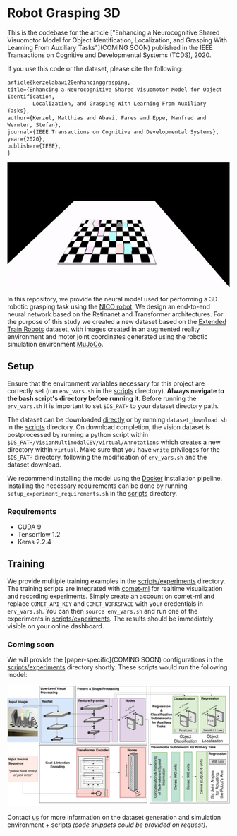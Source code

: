 # Robot Grasping 3D

This is the codebase for the article ["Enhancing a Neurocognitive Shared Visuomotor Model for Object Identification, 
Localization, and Grasping With Learning From Auxiliary Tasks"](COMING SOON) published in the IEEE Transactions on Cognitive and 
Developmental Systems (TCDS), 2020.

If you use this code or the dataset, please cite the following:

```
article{kerzelabawi20enhancinggrasping,
title={Enhancing a Neurocognitive Shared Visuomotor Model for Object Identification, 
        Localization, and Grasping With Learning From Auxiliary Tasks},
author={Kerzel, Matthias and Abawi, Fares and Eppe, Manfred and Wermter, Stefan},
journal={IEEE Transactions on Cognitive and Developmental Systems},
year={2020},
publisher={IEEE},
}
```


![Nico grasping prediction](resources/3D_grasping_fancy.gif)

In this repository, we provide the neural model used for performing a 3D robotic grasping task 
using the [NICO robot](https://www.inf.uni-hamburg.de/en/inst/ab/wtm/research/neurobotics/nico.html). We design an end-to-end neural network based on the Retinanet and Transformer architectures.
For the purpose of this study we created a new dataset based on the [Extended Train Robots](http://archive.researchdata.leeds.ac.uk/id/eprint/37) dataset, with images created
in an augmented reality environment and motor joint coordinates generated using the robotic simulation environment
[MuJoCo](http://www.mujoco.org/).


## Setup

Ensure that the environment variables necessary for this project are correctly set (run `env_vars.sh` in the [scripts](scripts) directory). 
**Always navigate to the bash script's directory before running it.**
Before running the `env_vars.sh` it is important to set `$DS_PATH` to your dataset directory path.

The dataset can be downloaded [directly](https://www.kaggle.com/fabawi/augmented-extended-train-robots) or by running `dataset_download.sh` in the [scripts](scripts) directory.
On download completion, the vision dataset is postprocessed by running a python script within `$DS_PATH/VisionMultimodalCSV/virtual/Annotations` which creates 
a new directory within `virtual`. Make sure that you have `write` privileges for the `$DS_PATH` directory, following the modification of `env_vars.sh` and the dataset download.

We recommend installing the model using the [Docker](docker) installation pipeline. Installing the 
necessary requirements can be done by running `setup_experiment_requirements.sh` in the [scripts](scripts)
directory.

### Requirements

* CUDA 9
* Tensorflow 1.2
* Keras 2.2.4

## Training

We provide multiple training examples in the [scripts/experiments](scripts/experiments) directory.
The training scripts are integrated with [comet-ml](https:comet.ml) for realtime visualization and recording experiments. 
Simply create an account on comet-ml and replace `COMET_API_KEY` and `COMET_WORKSPACE` with your credentials in `env_vars.sh`. You 
can then `source env_vars.sh` and run one of the experiments in [scripts/experiments](scripts/experiments). The results should be 
immediately visible on your online dashboard.

### Coming soon

We will provide the [paper-specific](COMING SOON) configurations in the [scripts/experiments](scripts/experiments) directory shortly.
These scripts would run the following model:

![Nico grasping prediction](resources/extended_architecture6-1.png)



Contact [us](mailto:abawi@informatik.uni-hamburg.de) for more information on the dataset generation and 
simulation environment + scripts *(code snippets could be provided on request)*.



